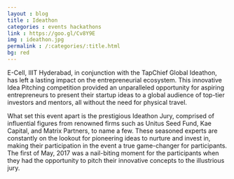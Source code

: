 ```yaml
---
layout : blog
title : Ideathon
categories : events hackathons
link : https://goo.gl/Cv8Y9E
img : ideathon.jpg 
permalink : /:categories/:title.html
bg: red
---
```



E-Cell, IIIT Hyderabad, in conjunction with the TapChief Global Ideathon, has left a lasting impact on the entrepreneurial ecosystem. This innovative Idea Pitching competition provided an unparalleled opportunity for aspiring entrepreneurs to present their startup ideas to a global audience of top-tier investors and mentors, all without the need for physical travel.

What set this event apart is the prestigious Ideathon Jury, comprised of influential figures from renowned firms such as Unitus Seed Fund, Kae Capital, and Matrix Partners, to name a few. These seasoned experts are constantly on the lookout for pioneering ideas to nurture and invest in, making their participation in the event a true game-changer for participants.
The first of May, 2017 was a nail-biting moment for the participants when they had the opportunity to pitch their innovative concepts to the illustrious jury.
